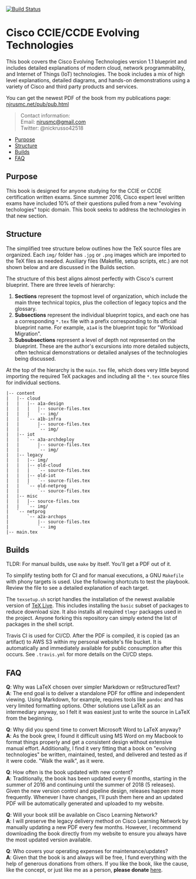 [![Build Status](
https://travis-ci.org/nickrusso42518/cisco-etech.svg?branch=master)](
https://travis-ci.org/nickrusso42518/cisco-etech)

# Cisco CCIE/CCDE Evolving Technologies
This book covers the Cisco Evolving Technologies version 1.1 blueprint
and includes detailed explanations of modern cloud, network programmability,
and Internet of Things (IoT) technologies. The book includes a mix of
high level explanations, detailed diagrams, and hands-on demonstrations
using a variety of Cisco and third party products and services.

You can get the newest PDF of the book from my publications page:
[njrusmc.net/pub/pub.html](http://njrusmc.net/pub/pub.html)

> Contact information:\
> Email:    njrusmc@gmail.com\
> Twitter:  @nickrusso42518

  * [Purpose](#purpose)
  * [Structure](#structure)
  * [Builds](#builds)
  * [FAQ](#faq)

## Purpose
This book is designed for anyone studying for the CCIE or CCDE certification
written exams. Since summer 2016, Cisco expert level written exams have
included 10% of their questions pulled from a new "evolving techologies"
topic domain. This book seeks to address the technologies in that new section.

## Structure
The simplified tree structure below outlines how the TeX source files are
organized. Each `img/` folder has `.jpg` or `.png` images which are
imported to the TeX files as needed. Auxiliary files (Makefile, setup
scripts, etc.) are not shown below and are discussed in the Builds section.

The structure of this best aligns almost perfectly with Cisco's current
blueprint. There are three levels of hierarchy:

1. __Sections__ represent the topmost level of organization, which include
   the main three technical topics, plus the collection of legacy topics
   and the glossary.
2. __Subsections__ represent the individual blueprint topics, and each one
   has a corresponding `*.tex` file with a prefix corresponding to its
   official blueprint name. For example, `a1a4` is the blueprint topic
   for "Workload Migration".
3. __Subsubsections__ represent a level of depth not represented on the
   blueprint. These are the author's excursions into more detailed subjects,
   often technical demonstrations or detailed analyses of the technologies
   being discussed.

At the top of the hierarchy is the `main.tex` file, which does very little
beyond importing the required TeX packages and including all the `*.tex`
source files for individual sections.

```
|-- content
|   |-- cloud
|   |   |-- a1a-design
|   |   |   |-- source-files.tex
|   |   |   `-- img/
|   |   `-- a1b-infra
|   |       |-- source-files.tex
|   |       `-- img/
|   |-- iot
|   |   `-- a3a-archdeploy
|   |       |-- source-files.tex
|   |       `-- img/
|   |-- legacy
|   |   |-- img/
|   |   |-- old-cloud
|   |   |   `-- source-files.tex
|   |   |-- old-iot
|   |   |   `-- source-files.tex
|   |   `-- old-netprog
|   |       `-- source-files.tex
|   |-- misc
|   |   |-- source-files.tex
|   |   `-- img/
|   `-- netprog
|       `-- a2a-archops
|           |-- source-files.tex
|           `-- img
|-- main.tex
```

## Builds
TLDR: For manual builds, use `make` by itself. You'll get a PDF out of it.

To simplify testing both for CI and for manual executions, a GNU `Makefile`
with phony targets is used. Use the following shortcuts to test the playbook.
Review the file to see a detailed explanation of each target.

The `texsetup.sh` script handles the installation of the newest available
version of [TeX Live](https://www.tug.org/texlive/acquire-netinstall.html).
This includes installing the `basic` subset of packages to reduce
download size. It also installs all required `tlmgr` packages used in the
project. Anyone forking this repository can simply extend the list of
packages in the shell script.

Travis CI is used for CI/CD. After the PDF is compiled, it is copied
(as an artifact) to AWS S3 within my personal website's file bucket. It
is automatically and immediately available for public consumption after
this occurs. See `.travis.yml` for more details on the CI/CD steps.

## FAQ
__Q__: Why was LaTeX chosen over simpler Markdown or reStructuredText?\
__A__: The end goal is to deliver a standalone PDF for offline and
independent viewing. Using Markdown, for example, requires tools like
`pandoc` and has very limited formatting options. Other solutions use
LaTeX as an intermediary anyway, so I felt it was easiest just to write
the source in LaTeX from the beginning.

__Q__: Why did you spend time to convert Microsoft Word to LaTeX anyway?\
__A__: As the book grew, I found it difficult using MS Word on my Macbook to
format things properly and get a consistent design without extensive
manual effort. Additionally, I find it very fitting that a book on "evolving
technologies" be written, maintained, tested, and delivered and tested as if
it were code. "Walk the walk", as it were.

__Q__: How often is the book updated with new content?\
__A__: Traditionally, the book has been updated every 6 months, starting
in the summer of 2016 and continuing until the summer of 2018 (5 releases).
Given the new version control and pipeline design, releases happen
more frequently. Whenever I have changes, I'll push them here and an
updated PDF will be automatically generated and uploaded to my website.

__Q__: Will your book still be available on Cisco Learning Network?\
__A__: I will preserve the legacy delivery method on Cisco Learning Network
by manually updating a new PDF every few months. However, I recommend
downloading the book directly from my website to ensure you always have
the most updated version available.

__Q__: Who covers your operating expenses for maintenance/updates?\
__A__: Given that the book is and always will be free, I fund everything with
the help of generous donations from others. If you like the book, like the
cause, like the concept, or just like me as a person, __please donate__
[here](https://www.paypal.com/cgi-bin/webscr?cmd=_donations&business=KA9QZVDMVYN26&lc=US&item_name=Evolving%20Technology%20Study%20Guide&item_number=42518&currency_code=USD&bn=PP%2dDonationsBF%3abtn_donate_LG%2egif%3aNonHosted).
